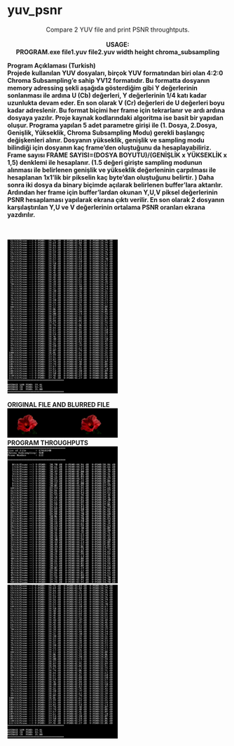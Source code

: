 # yuv_psnr
<p align="center">
Compare 2 YUV file and print PSNR throughtputs.
    <br><br><B>USAGE:<B><br>
    PROGRAM.exe   file1.yuv   file2.yuv   width      height     chroma_subsampling<br>
    </p>
 
<p align="center">
     
  <B>Program Açıklaması (Turkish)<B>
 <BR>
    Projede kullanılan YUV dosyaları, birçok YUV formatından biri olan 4:2:0 Chroma Subsampling’e sahip YV12 formatıdır. Bu formatta dosyanın memory adressing şekli aşağıda gösterdiğim gibi Y değerlerinin sonlanması ile ardına U (Cb) değerleri, Y değerlerinin  1/4  katı kadar uzunlukta devam eder. En son olarak V (Cr) değerleri de U değerleri boyu kadar adreslenir. Bu format biçimi her frame için tekrarlanır ve ardı ardına dosyaya yazılır.
    Proje kaynak kodlarındaki algoritma ise basit bir yapıdan oluşur. Programa yapılan 5 adet parametre girişi ile (1. Dosya, 2.Dosya, Genişlik, Yükseklik, Chroma Subsampling Modu) gerekli başlangıç değişkenleri alınır. Dosyanın yükseklik, genişlik ve sampling modu bilindiği için dosyanın kaç frame’den oluştuğunu da hesaplayabiliriz. Frame sayısı  FRAME SAYISI=(DOSYA BOYUTU)/(GENİŞLİK x YÜKSEKLİK x 1,5)  denklemi ile hesaplanır. (1.5 değeri girişte sampling modunun alınması ile belirlenen genişlik ve yükseklik değerleninin çarpılması ile hesaplanan 1x1’lik bir pikselin kaç byte’dan oluştuğunu belirtir. ) Daha sonra iki dosya da binary biçimde açılarak belirlenen buffer’lara aktarılır. Ardından her frame için buffer’lardan okunan Y,U,V piksel değerlerinin PSNR hesaplaması yapılarak ekrana çıktı verilir. En son olarak 2 dosyanın karşılaştırılan Y,U ve V değerlerinin ortalama PSNR oranları ekrana yazdırılır.

   <br><br>
  <img width="50%" height="auto" src="/images/2.jpg">
    
  <B>ORIGINAL FILE AND BLURRED FILE<B>
  <BR>
  <img width="50%" height="auto" src="/images/files_review.jpg">
  <BR>
  <B>PROGRAM THROUGHPUTS<B>
  <BR>
  <img width="50%" height="auto" src="/images/1.jpg">
  <img width="50%" height="auto" src="/images/2.jpg">
  
</p>
